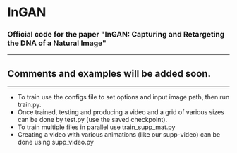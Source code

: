 # InGAN
### Official code for the paper "InGAN: Capturing and Retargeting the DNA of a Natural Image"
----------
## Comments and examples will be added soon.
----------
- To train use the configs file to set options and input image path, then run train.py.
- Once trained, testing and producing a video and a grid of various sizes can be done by test.py (use the saved checkpoint).
- To train multiple files in parallel use train_supp_mat.py
- Creating a video with various animations (like our supp-video) can be done using supp_video.py
